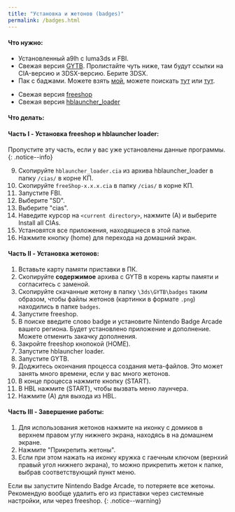 ```yaml
---
title: "Установка и жетонов (badges)"
permalink: /badges.html
---
```

#### <a name="what_need" />Что нужно:

+ Установленный a9lh с luma3ds и FBI. 
+ Свежая версия [GYTB](https://github.com/MrCheeze/GYTB). Пролистайте чуть ниже, там будут ссылки на CIA-версию и 3DSX-версию. Берите 3DSX. 
+ Пак с баджами. Можете взять [мой](https://goo.gl/KWHtCH), можете поискать [тут](https://badges.3dsthem.es/) или [тут](https://gbatemp.net/threads/nintendo-badge-arcade-badges-collection.405667/).
* Свежая версия [freeshop](https://github.com/Cruel/freeShop/releases)
* Свежая версия [hblauncher_loader](https://github.com/yellows8/hblauncher_loader/releases/latest)

#### <a name="instructions" />Что делать:

#### <a name="part1" />Часть I - Установка freeshop и hblauncher loader: 
Пропустите эту часть, если у вас уже установлены данные программы.
{: .notice--info}

9. Скопируйте `hblauncher_loader.cia` из архива hblauncher_loader в папку `/cias/` в корне КП.
11. Скопируйте `freeShop-x.x.x.cia` в папку `/cias/` в корне КП.
2. Запустите FBI.
3. Выберите "SD".
4. Выберите "cias".
5. Наведите курсор на `<current directory>`, нажмите (А) и выберите Install all CIAs.
6. Установятся все приложения, находящиеся в этой папке. 
8. Нажмите кнопку (home) для перехода на домашний экран. 

#### <a name="part2" />Часть II - Установка жетонов: 
1. Вставьте карту памяти приставки в ПК. 
2. Скопируйте **содержимое** архива с GYTB в корень карты памяти и согласитесь с заменой.
2. Скопируйте скачанные жетону в папку `\3ds\GYTB\badges` таким образом, чтобы файлы жетонов (картинки в формате `.png`) находились в папке `badges`.
1. Запустите freeshop.
2. В поиске введите слово badge и установите Nintendo Badge Arcade вашего региона. Будет установлено приложение и дополнение. Можете отменить закачку дополнения. 
3. Закройте freeshop кнопокой (HOME). 
4. Запустите hblauncher loader.
5. Запустите GYTB.
6. Доджитесь окончания процесса создания мета-файлов. Это может занять много времени, если у вас много жетонов. 
7. В конце процесса нажмите кнопку (START).
8. В HBL нажмите (START), чтобы вызвать меню лаунчера. 
9. Нажмите (А) для выхода из HBL. 

#### <a name="part3" />Часть III - Завершение работы: 
1. Для использования жетонов нажмите на иконку с домиков в верхнем правом углу нижнего экрана, находясь в на домашнем экране. 
2. Нажмите "Прикрепить жетоны".
3. Если при этом нажать на иконку кружка с гаечным ключом (вернхий правый угол нижнего экрана), то можно прикрепить жетон к папке, выбрав соответствующий пункт меню.

Если вы запустите Nintendo Badge Arcade, то потеряете все жетоны. Рекомендую вообще удалить его из приставки через системные настройки, или через freeshop. 
{: .notice--warning}



